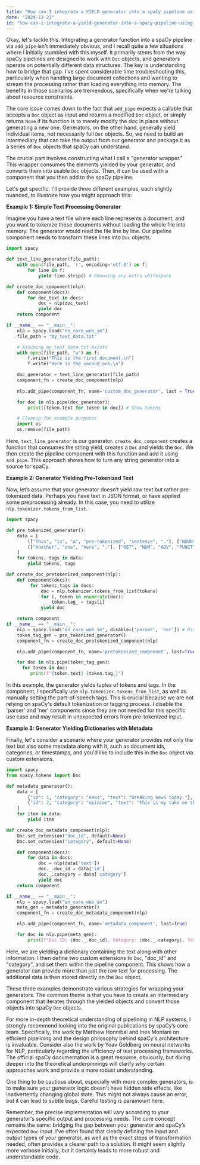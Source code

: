 ```yaml
---
title: "How can I integrate a YIELD generator into a spaCy pipeline using `add_pipe`?"
date: "2024-12-23"
id: "how-can-i-integrate-a-yield-generator-into-a-spacy-pipeline-using-addpipe"
---
```


Okay, let's tackle this. Integrating a generator function into a spaCy pipeline via `add_pipe` isn't immediately obvious, and I recall quite a few situations where I initially stumbled with this myself. It primarily stems from the way spaCy pipelines are designed to work with `Doc` objects, and generators operate on potentially different data structures. The key is understanding how to bridge that gap. I’ve spent considerable time troubleshooting this, particularly when handling large document collections and wanting to stream the processing rather than loading everything into memory. The benefits in those scenarios are tremendous, specifically when we're talking about resource constraints.

The core issue comes down to the fact that `add_pipe` expects a callable that accepts a `Doc` object as input and returns a modified `Doc` object, or simply returns `None` if its function is to merely modify the doc in place without generating a new one. Generators, on the other hand, generally yield individual items, not necessarily full `Doc` objects. So, we need to build an intermediary that can take the output from our generator and package it as a series of `Doc` objects that spaCy can understand.

The crucial part involves constructing what I call a "generator wrapper." This wrapper consumes the elements yielded by your generator, and converts them into usable `Doc` objects. Then, it can be used with a component that you then add to the spaCy pipeline.

Let's get specific. I'll provide three different examples, each slightly nuanced, to illustrate how you might approach this:

**Example 1: Simple Text Processing Generator**

Imagine you have a text file where each line represents a document, and you want to tokenize these documents without loading the whole file into memory. The generator would read the file line by line. Our pipeline component needs to transform these lines into `Doc` objects.

```python
import spacy

def text_line_generator(file_path):
    with open(file_path, 'r', encoding='utf-8') as f:
        for line in f:
            yield line.strip() # Removing any extra whitespace

def create_doc_component(nlp):
    def component(docs):
        for doc_text in docs:
            doc = nlp(doc_text)
            yield doc
    return component

if __name__ == "__main__":
    nlp = spacy.load("en_core_web_sm")
    file_path = "my_text_data.txt"

    # Assuming my_text_data.txt exists
    with open(file_path, "w") as f:
        f.write("This is the first document.\n")
        f.write("Here is the second one.\n")

    doc_generator = text_line_generator(file_path)
    component_fn = create_doc_component(nlp)
    
    nlp.add_pipe(component_fn, name='custom_doc_generator', last = True)

    for doc in nlp.pipe(doc_generator):
        print([token.text for token in doc]) # Show tokens

    # Cleanup for example purposes
    import os
    os.remove(file_path)
```
Here, `text_line_generator` is our generator. `create_doc_component` creates a function that consumes the string yield, creates a `Doc` and yields the `Doc`. We then create the pipeline component with this function and add it using `add_pipe`.  This approach shows how to turn any string generator into a source for spaCy.

**Example 2: Generator Yielding Pre-Tokenized Text**

Now, let’s assume that your generator doesn’t yield raw text but rather pre-tokenized data. Perhaps you have text in JSON format, or have applied some preprocessing already.  In this case, you need to utilize `nlp.tokenizer.tokens_from_list`.

```python
import spacy

def pre_tokenized_generator():
    data = [
        (["This", "is", "a", "pre-tokenized", "sentence", "."], ["NOUN", "VERB", "DET", "ADJ", "NOUN", "PUNCT"]),
        (["Another", "one", "here", "."], ["DET", "NUM", "ADV", "PUNCT"])
    ]
    for tokens, tags in data:
        yield tokens, tags

def create_doc_pretokenized_component(nlp):
    def component(docs):
         for tokens,tags in docs:
             doc = nlp.tokenizer.tokens_from_list(tokens)
             for i, token in enumerate(doc):
                 token.tag_ = tags[i]
             yield doc

    return component
if __name__ == "__main__":
    nlp = spacy.load("en_core_web_sm", disable=['parser', 'ner']) # Disable default components
    token_tag_gen = pre_tokenized_generator()
    component_fn = create_doc_pretokenized_component(nlp)

    nlp.add_pipe(component_fn, name='pretokenized_component', last=True)

    for doc in nlp.pipe(token_tag_gen):
      for token in doc:
         print(f"{token.text} {token.tag_}")
```

In this example, the generator yields tuples of tokens and tags. In the component, I specifically use `nlp.tokenizer.tokens_from_list`, as well as manually setting the part-of-speech tags. This is crucial because we are not relying on spaCy's default tokenization or tagging process. I disable the 'parser' and 'ner' components since they are not needed for this specific use case and may result in unexpected errors from pre-tokenized input.

**Example 3: Generator Yielding Dictionaries with Metadata**

Finally, let's consider a scenario where your generator provides not only the text but also some metadata along with it, such as document ids, categories, or timestamps, and you'd like to include this in the `Doc` object via custom extensions.

```python
import spacy
from spacy.tokens import Doc

def metadata_generator():
    data = [
        {"id": 1, "category": "news", "text": "Breaking news today."},
        {"id": 2, "category": "opinion", "text": "This is my take on the matter."}
    ]
    for item in data:
        yield item

def create_doc_metadata_component(nlp):
    Doc.set_extension("doc_id", default=None)
    Doc.set_extension("category", default=None)

    def component(docs):
        for data in docs:
            doc = nlp(data['text'])
            doc._.doc_id = data['id']
            doc._.category = data['category']
            yield doc
    return component

if __name__ == "__main__":
    nlp = spacy.load("en_core_web_sm")
    meta_gen = metadata_generator()
    component_fn = create_doc_metadata_component(nlp)

    nlp.add_pipe(component_fn, name='metadata_component', last=True)

    for doc in nlp.pipe(meta_gen):
        print(f"Doc ID: {doc._.doc_id}, Category: {doc._.category}, Text: {[token.text for token in doc]}")
```

Here, we are yielding a dictionary containing the text along with other information. I then define two custom extensions to `Doc`, "doc_id" and "category", and set them within the pipeline component. This shows how a generator can provide more than just the raw text for processing. The additional data is then stored directly on the `Doc` object.

These three examples demonstrate various strategies for wrapping your generators. The common theme is that you have to create an intermediary component that iterates through the yielded objects and convert those objects into spaCy `Doc` objects.

For more in-depth theoretical understanding of pipelining in NLP systems, I strongly recommend looking into the original publications by spaCy’s core team. Specifically, the work by Matthew Honnibal and Ines Montani on efficient pipelining and the design philosophy behind spaCy's architecture is invaluable. Consider also the work by Yoav Goldberg on neural networks for NLP, particularly regarding the efficiency of text processing frameworks. The official spaCy documentation is a great resource, obviously, but diving deeper into the theoretical underpinnings will clarify *why* certain approaches work and provide a more robust understanding.

One thing to be cautious about, especially with more complex generators, is to make sure your generator logic doesn't have hidden side effects, like inadvertently changing global state. This might not always cause an error, but it can lead to subtle bugs. Careful testing is paramount here.

Remember, the precise implementation will vary according to your generator's specific output and processing needs. The core concept remains the same: bridging the gap between your generator and spaCy’s expected `Doc` input. I’ve often found that clearly defining the input and output types of your generator, as well as the exact steps of transformation needed, often provides a clearer path to a solution. It might seem slightly more verbose initially, but it certainly leads to more robust and understandable code.
